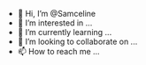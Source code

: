 - 👋 Hi, I’m @Samceline
- 👀 I’m interested in ...
- 🌱 I’m currently learning ...
- 💞️ I’m looking to collaborate on ...
- 📫 How to reach me ...

<!---
Samceline/Samceline is a ✨ special ✨ repository because its `README.md` (this file) appears on your GitHub profile.
You can click the Preview link to take a look at your changes.
--->
